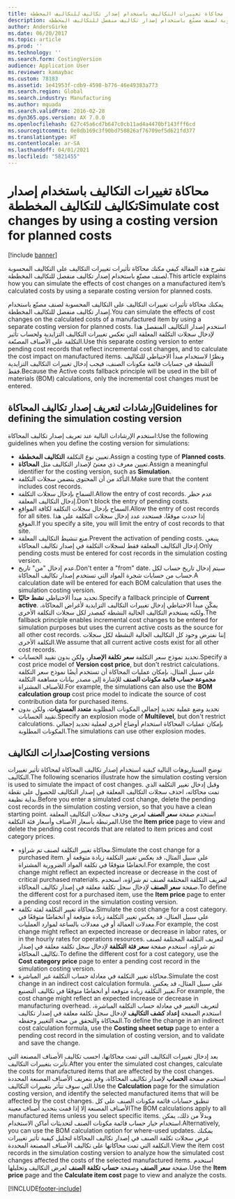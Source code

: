 ```yaml
---
title: محاكاة تغييرات التكاليف باستخدام إصدار تكاليف للتكاليف المخططة
description: تشرح هذه المقالة كيفي مكنك محاكاة تأثيرات تغييرات التكاليف على التكاليف المحسوبة لصنف مصنّع باستخدام إصدار تكاليف منفصل للتكاليف المخططة.
author: AndersGirke
ms.date: 06/20/2017
ms.topic: article
ms.prod: ''
ms.technology: ''
ms.search.form: CostingVersion
audience: Application User
ms.reviewer: kamaybac
ms.custom: 78183
ms.assetid: 1e41953f-cdb9-4598-b776-46e49383a773
ms.search.region: Global
ms.search.industry: Manufacturing
ms.author: mguada
ms.search.validFrom: 2016-02-28
ms.dyn365.ops.version: AX 7.0.0
ms.openlocfilehash: 627c45a6cd7b647c0cb11ad4a4470bf143fff6cd
ms.sourcegitcommit: 0e8db169c3f90bd750826af76709ef5d621fd377
ms.translationtype: HT
ms.contentlocale: ar-SA
ms.lasthandoff: 04/01/2021
ms.locfileid: "5821455"
---
```

# <a name="simulate-cost-changes-by-using-a-costing-version-for-planned-costs"></a><span data-ttu-id="1c4ab-103">محاكاة تغييرات التكاليف باستخدام إصدار تكاليف للتكاليف المخططة</span><span class="sxs-lookup"><span data-stu-id="1c4ab-103">Simulate cost changes by using a costing version for planned costs</span></span>

[!include [banner](../includes/banner.md)]

<span data-ttu-id="1c4ab-104">تشرح هذه المقالة كيفي مكنك محاكاة تأثيرات تغييرات التكاليف على التكاليف المحسوبة لصنف مصنّع باستخدام إصدار تكاليف منفصل للتكاليف المخططة.</span><span class="sxs-lookup"><span data-stu-id="1c4ab-104">This article explains how you can simulate the effects of cost changes on a manufactured item’s calculated costs by using a separate costing version for planned costs.</span></span>

<span data-ttu-id="1c4ab-105">يمكنك محاكاة تأثيرات تغييرات التكاليف على التكاليف المحسوبة لصنف مصنّع باستخدام إصدار تكاليف منفصل للتكاليف المخططة.</span><span class="sxs-lookup"><span data-stu-id="1c4ab-105">You can simulate the effects of cost changes on the calculated costs of a manufactured item by using a separate costing version for planned costs.</span></span> <span data-ttu-id="1c4ab-106">استخدم إصدار التكاليف المنفصل هذا لإدخال سجلات التكلفة المعلقة التي تعكس تغييرات التكاليف التزايدية ولحساب تأثير التكلفة على الأصناف المصنّعة.</span><span class="sxs-lookup"><span data-stu-id="1c4ab-106">Use this separate costing version to enter pending cost records that reflect incremental cost changes, and to calculate the cost impact on manufactured items.</span></span> <span data-ttu-id="1c4ab-107">ونظرًا لاستخدام مبدأ الاحتياطي للتكاليف النشطة في حسابات قائمة مكونات الصنف، فيجب إدخال تغييرات التكاليف التزايدية فقط.</span><span class="sxs-lookup"><span data-stu-id="1c4ab-107">Because the Active costs fallback principle will be used in the bill of materials (BOM) calculations, only the incremental cost changes must be entered.</span></span>

## <a name="guidelines-for-defining-the-simulation-costing-version"></a><span data-ttu-id="1c4ab-108">إرشادات لتعريف إصدار تكاليف المحاكاة</span><span class="sxs-lookup"><span data-stu-id="1c4ab-108">Guidelines for defining the simulation costing version</span></span>
<span data-ttu-id="1c4ab-109">استخدم الإرشادات التالية عند تعريف إصدار تكاليف المحاكاة:</span><span class="sxs-lookup"><span data-stu-id="1c4ab-109">Use the following guidelines when you define the costing version for simulations:</span></span>

-   <span data-ttu-id="1c4ab-110">تعيين نوع التكلفة **التكاليف المخططة**.</span><span class="sxs-lookup"><span data-stu-id="1c4ab-110">Assign a costing type of **Planned costs**.</span></span>
-   <span data-ttu-id="1c4ab-111">تعيين معرف ذي معنىً لإصدار التكاليف مثل **المحاكاة**.</span><span class="sxs-lookup"><span data-stu-id="1c4ab-111">Assign a meaningful identifier for the costing version, such as **Simulation**.</span></span>
-   <span data-ttu-id="1c4ab-112">التأكد من أن المحتوى يتضمن سجلات التكلفة.</span><span class="sxs-lookup"><span data-stu-id="1c4ab-112">Make sure that the content includes cost records.</span></span>
-   <span data-ttu-id="1c4ab-113">السماح بإدخال سجلات التكلفة.</span><span class="sxs-lookup"><span data-stu-id="1c4ab-113">Allow the entry of cost records.</span></span> <span data-ttu-id="1c4ab-114">عدم حظر إدخال التكاليف المعلقة.</span><span class="sxs-lookup"><span data-stu-id="1c4ab-114">Don't block the entry of pending costs.</span></span>
-   <span data-ttu-id="1c4ab-115">السماح بإدخال سجلات التكلفة لكافة المواقع.</span><span class="sxs-lookup"><span data-stu-id="1c4ab-115">Allow the entry of cost records for all sites.</span></span> <span data-ttu-id="1c4ab-116">إذا حددت موقعًا، فستحدد عدد إدخال سجلات التكلفة على هذا الموقع.</span><span class="sxs-lookup"><span data-stu-id="1c4ab-116">If you specify a site, you will limit the entry of cost records to that site.</span></span>
-   <span data-ttu-id="1c4ab-117">منع تنشيط التكاليف المعلقة.</span><span class="sxs-lookup"><span data-stu-id="1c4ab-117">Prevent the activation of pending costs.</span></span> <span data-ttu-id="1c4ab-118">ينبغي إدخال التكاليف المعلقة فقط لسجلات التكلفة في إصدار تكاليف المحاكاة.</span><span class="sxs-lookup"><span data-stu-id="1c4ab-118">Only pending costs must be entered for cost records in the simulation costing version.</span></span>
-   <span data-ttu-id="1c4ab-119">عدم إدخال "من" تاريخ.</span><span class="sxs-lookup"><span data-stu-id="1c4ab-119">Don't enter a "from" date.</span></span> <span data-ttu-id="1c4ab-120">سيتم إدخال تاريخ حساب لكل حساب من حسابات شجرة المواد التي تستخدم إصدار تكاليف المحاكاة.</span><span class="sxs-lookup"><span data-stu-id="1c4ab-120">A calculation date will be entered for each BOM calculation that uses the simulation costing version.</span></span>
-   <span data-ttu-id="1c4ab-121">تحديد مبدأ الاحتياطي **نشط حاليًا**.</span><span class="sxs-lookup"><span data-stu-id="1c4ab-121">Specify a fallback principle of **Current active**.</span></span> <span data-ttu-id="1c4ab-122">يمكّن مبدأ الاحتياطي إدخال تغييرات التكاليف التزايدية لأغراض المحاكاة، ولكنه يستخدم التكاليف الحالية النشطة كمصدر لكل سجلات التكلفة الأخرى.</span><span class="sxs-lookup"><span data-stu-id="1c4ab-122">The fallback principle enables incremental cost changes to be entered for simulation purposes but uses the current active costs as the source for all other cost records.</span></span> <span data-ttu-id="1c4ab-123">إننا نفترض وجود كل التكاليف الحالية النشطة لكل سجلات التكلفة الأخرى.</span><span class="sxs-lookup"><span data-stu-id="1c4ab-123">We assume that all current active costs exist for all other cost records.</span></span>
-   <span data-ttu-id="1c4ab-124">تحديد نموذج سعر التكلفة **سعر تكلفة الإصدار**، ولكن بدون تقييد الحسابات.</span><span class="sxs-lookup"><span data-stu-id="1c4ab-124">Specify a cost price model of **Version cost price**, but don't restrict calculations.</span></span> <span data-ttu-id="1c4ab-125">على سبيل المثال، بإمكان عمليات المحاكاة أن تستخدم أيضًا نموذج سعر التكلفة **مجموعة حساب قائمة مكونات الصنف** للإشارة إلى مصدر بيانات مساهمة التكلفة للأصناف المشتراة.</span><span class="sxs-lookup"><span data-stu-id="1c4ab-125">For example, the simulations can also use the **BOM calculation group** cost price model to indicate the source of cost contribution data for purchased items.</span></span>
-   <span data-ttu-id="1c4ab-126">تحديد وضع عملية تحديد إجمالي المكونات المطلوبة **متعدد المستويات**، ولكن بدون تقييد الحسابات.</span><span class="sxs-lookup"><span data-stu-id="1c4ab-126">Specify an explosion mode of **Multilevel**, but don't restrict calculations.</span></span> <span data-ttu-id="1c4ab-127">بإمكان عمليات المحاكاة استخدام أوضاع أخرى لعملية تحديد إجمالي المكونات المطلوبة.</span><span class="sxs-lookup"><span data-stu-id="1c4ab-127">The simulations can use other explosion modes.</span></span>

## <a name="costing-versions"></a><span data-ttu-id="1c4ab-128">إصدارات التكاليف</span><span class="sxs-lookup"><span data-stu-id="1c4ab-128">Costing versions</span></span>
<span data-ttu-id="1c4ab-129">توضح السيناريوهات التالية كيفية استخدام إصدار تكاليف المحاكاة لمحاكاة تأثير تغييرات التكاليف.</span><span class="sxs-lookup"><span data-stu-id="1c4ab-129">The following scenarios illustrate how the simulation costing version is used to simulate the impact of cost changes.</span></span> <span data-ttu-id="1c4ab-130">وقبل إدخال تغيير التكلفة الذي تمت محاكاته، احذف سجلات التكاليف المعلقة في إصدار التكاليف للحصول على نقطة بداية نظيفة.</span><span class="sxs-lookup"><span data-stu-id="1c4ab-130">Before you enter a simulated cost change, delete the pending cost records in the simulation costing version, so that you have a clean starting point.</span></span> <span data-ttu-id="1c4ab-131">استخدم صفحة **سعر الصنف** لعرض وحذف سجلات التكاليف المعلقة المرتبطة بأسعار الأصناف وأسعار فئة التكلفة.</span><span class="sxs-lookup"><span data-stu-id="1c4ab-131">Use the **Item price** page to view and delete the pending cost records that are related to item prices and cost category prices.</span></span>

-   <span data-ttu-id="1c4ab-132">محاكاة تغيير التكلفة لصنف تم شراؤه.</span><span class="sxs-lookup"><span data-stu-id="1c4ab-132">Simulate the cost change for a purchased item.</span></span> <span data-ttu-id="1c4ab-133">على سبيل المثال، قد يعكس تغيير التكلفة زيادة متوقعة أو انخفاضًا متوقعًا في تكلفة المواد الضرورية المشتراة.</span><span class="sxs-lookup"><span data-stu-id="1c4ab-133">For example, the cost change might reflect an expected increase or decrease in the cost of critical purchased materials.</span></span> <span data-ttu-id="1c4ab-134">لتعريف التكلفة المختلفة لصنف تم شراؤه، استخدم صفحة **سعر الصنف** لإدخال سجل تكلفة معلقة في إصدار تكاليف المحاكاة.</span><span class="sxs-lookup"><span data-stu-id="1c4ab-134">To define the different cost for a purchased item, use the **Item price** page to enter a pending cost record in the simulation costing version.</span></span>
-   <span data-ttu-id="1c4ab-135">محاكاة تغيير التكلفة لفئة تكلفة.</span><span class="sxs-lookup"><span data-stu-id="1c4ab-135">Simulate the cost change for a cost category.</span></span> <span data-ttu-id="1c4ab-136">على سبيل المثال، قد يعكس تغيير التكلفة زيادة متوقعة أو انخفاضًا متوقعًا في معدلات العمالة أو في معدلات بالساعة لموارد العمليات.</span><span class="sxs-lookup"><span data-stu-id="1c4ab-136">For example, the cost change might reflect an expected increase or decrease in labor rates, or in the hourly rates for operations resources.</span></span> <span data-ttu-id="1c4ab-137">لتعريف التكلفة المختلفة لصنف تم شراؤه، استخدم صفحة **سعر فئة التكلفة** لإدخال سجل تكلفة معلقة في إصدار تكاليف المحاكاة.</span><span class="sxs-lookup"><span data-stu-id="1c4ab-137">To define the different cost for a cost category, use the **Cost category price** page to enter a pending cost record in the simulation costing version.</span></span>
-   <span data-ttu-id="1c4ab-138">محاكاة تغيير التكلفة في معادلة حساب التكلفة غير المباشرة.</span><span class="sxs-lookup"><span data-stu-id="1c4ab-138">Simulate the cost change in an indirect cost calculation formula.</span></span> <span data-ttu-id="1c4ab-139">على سبيل المثال، قد يعكس تغيير التكلفة زيادة متوقعة أو انخفاضًا متوقعًا في تكاليف التصنيع.</span><span class="sxs-lookup"><span data-stu-id="1c4ab-139">For example, the cost change might reflect an expected increase or decrease in manufacturing overhead.</span></span> <span data-ttu-id="1c4ab-140">لتعريف التغيير في معادلة حساب التكلفة المباشرة، استخدم الصفحة **إعداد كشف التكاليف** لإدخال سجل تكلفة معلقة في إصدار تكاليف المحاكاة والتحقق من صحة التغيير وحفظه.</span><span class="sxs-lookup"><span data-stu-id="1c4ab-140">To define the change in an indirect cost calculation formula, use the **Costing sheet setup** page to enter a pending cost record in the simulation of costing version, and to validate and save the change.</span></span>

<span data-ttu-id="1c4ab-141">بعد إدخال تغييرات التكاليف التي تمت محاكاتها، احسب تكاليف الأصناف المصنعة التي تأثرت بتغييرات التكاليف.</span><span class="sxs-lookup"><span data-stu-id="1c4ab-141">After you enter the simulated cost changes, calculate the costs for manufactured items that are affected by the cost changes.</span></span> <span data-ttu-id="1c4ab-142">استخدم صفحة **الحساب** لإصدار تكاليف المحاكاة، وقم بتعريف الأصناف المصنعة المحددة التي سوف تتأثر بتغييرات التكاليف.</span><span class="sxs-lookup"><span data-stu-id="1c4ab-142">Use the **Calculation** page for the simulation costing version, and identify the selected manufactured items that will be affected by the cost changes.</span></span> <span data-ttu-id="1c4ab-143">تنطبق حسابات قائمة مكونات الصنف على كل الأصناف المصنعة إلا إذا قمت بتحديد أصناف معينة</span><span class="sxs-lookup"><span data-stu-id="1c4ab-143">The BOM calculations apply to all manufactured items unless you select specific items.</span></span> <span data-ttu-id="1c4ab-144">وبدلاً من ذلك، يمكن استخدام خيار حساب قائمة مكونات الصنف لتحديثات أماكن الاستخدام.</span><span class="sxs-lookup"><span data-stu-id="1c4ab-144">Alternatively, you can use the BOM calculation option for where-used updates.</span></span> <span data-ttu-id="1c4ab-145">يمكنك عرض سجلات تكلفة الصنف في إصدار تكاليف المحاكاة لتحليل كيفية تأثير تغييرات التكلفة التي تمت محاكاتها على تكاليف الأصناف المصنعة المحددة.</span><span class="sxs-lookup"><span data-stu-id="1c4ab-145">View the item cost records in the simulation costing version to analyze how the simulated cost changes affected the costs of the selected manufactured items.</span></span> <span data-ttu-id="1c4ab-146">استخدم صفحة **سعر الصنف** وصفحة **حساب تكلفة الصنف** لعرض التكاليف وتحليلها.</span><span class="sxs-lookup"><span data-stu-id="1c4ab-146">Use the **Item price** page and the **Calculate item cost** page to view and analyze the costs.</span></span>





[!INCLUDE[footer-include](../../includes/footer-banner.md)]